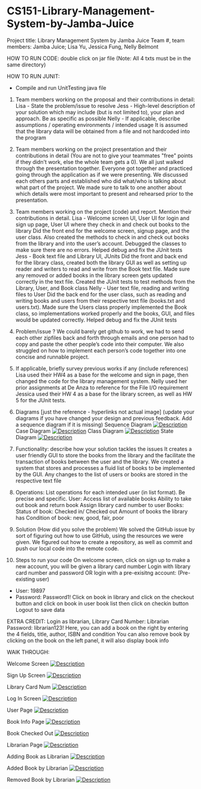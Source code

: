 # CS151-Library-Management-System-by-Jamba-Juice

Project title: Library Management System by Jamba Juice
Team #, team members: Jamba Juice; Lisa Yu, Jessica Fung, Nelly Belmont


HOW TO RUN CODE:
double click on jar file
(Note: All 4 txts must be in the same directory)

HOW TO RUN JUNIT:
- Compile and run UnitTesting java file


1. Team members working on the proposal and their contributions in detail:
Lisa -  State the problem/issue to resolve
Jess - High-level description of your solution which may include (but is not limited to), your plan and approach. Be as specific as possible
Nelly -  If applicable, describe assumptions / operating environments / intended usage It is assumed that the library data will be obtained from a file and not hardcoded into the program


2. Team members working on the project presentation and their contributions in detail (You are not to give your teammates "free" points if they didn't work, else the whole team gets a 0).
We all just walked through the presentation together. Everyone got together and practiced going through the application as if we were presenting. We discussed each others parts and established who did what/who is talking about what part of the project. We made sure to talk to one another about which details were most important to present and rehearsed prior to the presentation.


3. Team members working on the project (code) and report. Mention their contributions in detail.
Lisa - Welcome screen UI, User UI for login and sign up page, User UI where they check in and check out books to the library
Did the front end for the welcome screen, signup page, and the user class. Also created the methods to check in and check out books from the library and into the user’s account. Debugged the classes to make sure there are no errors. Helped debug and fix the JUnit tests
Jess - Book text file and Library UI, JUnits
Did the front and back end for the library class, created both the library GUI as well as setting up reader and writers to read and write from the Book text file. Made sure any removed or added books in the library screen gets updated correctly in the text file. Created the JUnit tests to test methods from the Library, User, and Book class
Nelly - User text file, reading and writing files to User
Did the back end for the user class, such as reading and writing books and users from their respective text file (books.txt and users.txt). Made sure the Users class properly implemented the Book class, so implementations worked properly and the books, GUI, and files would be updated correctly. Helped debug and fix the JUnit tests


4. Problem/issue ?
We could barely get github to work, we had to send each other zipfiles back and forth through emails and one person had to copy and paste the other people’s code into their computer. We also struggled on how to implement each person’s code together into one concise and runnable project.


5. If applicable, briefly survey previous works if any (include references)
Lisa used their HW4 as a base for the welcome and sign in page, then changed the code for the library management system.
Nelly used her prior assignments at De Anza to reference for the File I/O requirement
Jessica used their HW 4 as a base for the library screen, as well as HW 5 for the JUnit tests.

6. Diagrams [just the reference - hyperlinks not actual image] (update your diagrams if you have changed your design and previous feedback. Add a sequence diagram if it is missing)
Sequence Diagram
<a href="SequenceDiagram"><img src="Lisa - SequenceDiagram.png" alt="Description"></a>
Case Diagram
<a href="CaseDigram"><img src="Lisa - CaseDigram.png" alt="Description"></a>
Class Diagram
<a href="ClassDiagram"><img src="Nelly-ClassDiagram.jpg" alt="Description"></a>
State Diagram
<a href="StateDiagram"><img src="Jessica - State Diagram.png" alt="Description"></a>

7. Functionality: describe how your solution tackles the issues
It creates a user friendly GUI to store the books from the library and the facilitate the transaction of books between the user and the library.
We created a system that stores and processes a fluid list of books to be implemented by the GUI.
Any changes to the list of users or books are stored in the respective text file

8. Operations: List operations for each intended user (in list format).  Be precise and specific.
	User:
Access list of available books
Ability to take out book and return book
Assign library card number to user
	Books:
Status of book: Checked in/ Checked out
Amount of books the library has
Condition of book: new, good, fair, poor


9. Solution (How did you solve the problem)
We solved the GitHub issue by sort of figuring out how to use GitHub, using the resources we were given.
We figured out how to create a repository, as well as commit and push our local code into the remote code.
10. Steps to run your code
On welcome screen, click on sign up to make a new account, you will be given a library card number
Login with library card number and password
OR login with a pre-exisitng account:
(Pre-existing user)
- User: 19897
- Password: Password1!
Click on book in library and click on the checkout button and click on book in user book list then click on checkin button
Logout to save data

EXTRA CREDIT: Login as librarian,
Library Card Number: Librarian
Password: librarian123!
Here, you can add a book on the right by entering the 4 fields, title, author, ISBN and condition
You can also remove book by clicking on the book on the left panel, it will also display book info

WAlK THROUGH:

Welcome Screen
<a href="WelcomeScreen"><img src="WelcomeScreen.png" alt="Description"></a>

Sign Up Screen
<a href="SignUpScreen"><img src="SignUpPage.png" alt="Description"></a>

Library Card Num
<a href="LibrarianCardNum"><img src="LibraryCardNum.png" alt="Description"></a>

Log In Screen
<a href="LogInPage"><img src="LoginPage.png" alt="Description"></a>

User Page
<a href="UserPage"><img src="UserPage.png" alt="Description"></a>

Book Info Page
<a href="BookInfoPage"><img src="BookInfoPage.png" alt="Description"></a>

Book Checked Out
<a href="BookCheckedOut"><img src="BookCheckedOut.png" alt="Description"></a>

Librarian Page
<a href="Librarian"><img src="LibrarianPage.png" alt="Description"></a>

Adding Book as Librarian
<a href="AddingBook"><img src="AddingBook.png" alt="Description"></a>

Added Book by Librarian
<a href="BookAdded"><img src="BookAdded.png" alt="Description"></a>

Removed Book by Librarian
<a href="BooksRemoved"><img src="RemovedBooks.png" alt="Description"></a>








